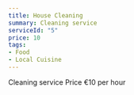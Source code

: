```yaml
---
title: House Cleaning
summary: Cleaning service
serviceId: "5"
price: 10
tags: 
- Food
- Local Cuisine
---
```


Cleaning service
Price €10 per hour